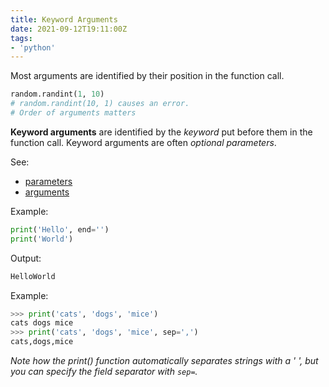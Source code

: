```yaml
---
title: Keyword Arguments
date: 2021-09-12T19:11:00Z
tags:
- 'python'
---
```


Most arguments are identified by their position in the function call.

```python
random.randint(1, 10)
# random.randint(10, 1) causes an error. 
# Order of arguments matters
```

**Keyword arguments** are identified by the _keyword_ put before them in the
function call. Keyword arguments are often _optional parameters_.

See: 
* [parameters](20210912121919-parameters.md)
* [arguments](20210912122000-arguments.md)

Example:

```python
print('Hello', end='')
print('World')
```

Output:

```bash
HelloWorld
```

Example:

```python
>>> print('cats', 'dogs', 'mice')
cats dogs mice
>>> print('cats', 'dogs', 'mice', sep=',')
cats,dogs,mice
```

_Note how the print() function automatically separates strings with a ' ', but
you can specify the field separator with `sep=`._
